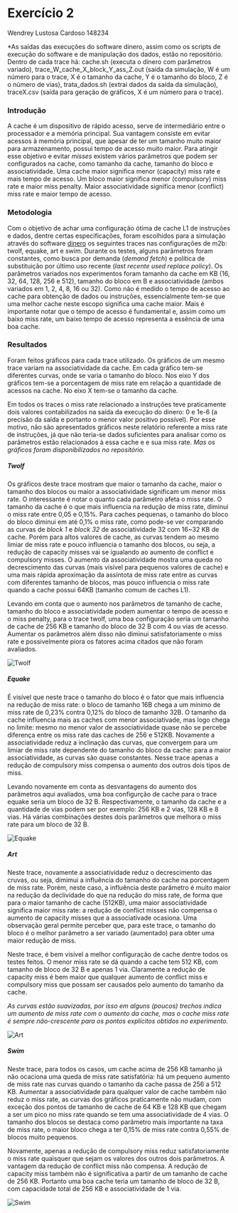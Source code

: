 # Exercício 2

Wendrey Lustosa Cardoso
148234

*As saídas das execuções do software dinero, assim como os scripts de execução do software e de manipulação dos dados, estão no repositório. Dentro de cada trace há: cache.sh (executa o dinero com parâmetros variado), trace_W_cache_X_block_Y_ass_Z.out (saída da simulação, W é um número para o trace, X é o tamanho da cache, Y é o tamanho do bloco, Z é o número de vias), trata_dados.sh (extrai dados da saída da simulação), traceX.csv (saída para geração de gráficos, X é um número para o trace).

### Introdução

A cache é um dispositivo de rápido acesso, serve de intermediário entre o processador e a memória principal. Sua vantagem consiste em evitar acessos à memória principal, que apesar de ter um tamanho muito maior para armazenamento, possui tempo de acesso muito maior. Para atingir esse objetivo e evitar *misses* existem vários parâmetros que podem ser configurados na cache, como tamanho da cache, tamanho do bloco e associatividade. Uma cache maior significa menor (capacity) miss rate e mais tempo de acesso. Um bloco maior significa menor (compulsory) miss rate e maior miss penalty. Maior associatividade significa menor (conflict) miss rate e maior tempo de acesso. 

### Metodologia

Com o objetivo de achar uma configuração ótima de cache L1 de instruções e dados, dentre certas especificações, foram escolhidos para a simulação através do software [dinero](https://www.ece.cmu.edu/~ece548/tools/dinero/man/dinero.htm) os seguintes traces nas configurações de m2b: twolf, equake, art e swim. Durante os testes, alguns parâmetros foram constantes, como busca por demanda (*demand fetch*) e política de substituição por último uso recente (*last recente used replace policy*). Os parâmetros variados nos experimentos foram tamanho da cache em KB (16, 32, 64, 128, 256 e 512), tamanho do bloco em B e associatividade (ambos variados em 1, 2, 4, 8, 16 ou 32). Como não é medido o tempo de acesso ao cache para obtenção de dados ou instruções, essencialmente tem-se que uma melhor cache neste escopo significa uma cache maior. Mais é importante notar que o tempo de acesso é fundamental e, assim como um baixo miss rate, um baixo tempo de acesso representa a essência de uma boa cache.

### Resultados

Foram feitos gráficos para cada trace utilizado. Os gráficos de um mesmo trace variam na associatividade da cache. Em cada gráfico tem-se diferentes curvas, onde se varia o tamanho do bloco. Nos eixo Y dos gráficos tem-se a porcentagem de miss rate em relação a quantidade de acessos na cache. No eixo X tem-se o tamanho da cache.

Em todos os traces o miss rate relacionado a instruções teve praticamente dois valores contabilizados na saída da execução do dinero: 0 e 1e-6 (a precisão da saída e portanto o menor valor positivo possível). Por esse motivo, não são apresentados gráficos neste relatório referente a miss rate de instruções, já que não teria-se dados suficientes para analisar como os parâmetros estão relacionados à essa cache e e sua miss rate. *Mas os gráficos foram disponibilizados no repositório.*

##### Twolf
 
Os gráficos deste trace mostram que maior o tamanho da cache, maior o tamanho dos blocos ou maior a associatividade significam um menor miss rate. O interessante é notar o quanto cada parâmetro afeta o miss rate. O tamanho da cache é o que mais influencia na redução de miss rate, diminui o miss rate entre 0,05 e 0,15%. Para caches pequenas, o tamanho do bloco do bloco diminui em até 0,1% o miss rate, como pode-se ver comparando as curvas de *block 1* e *block 32* de associatividade 32 com 16~32 KB de cache. Porém para altos valores de cache, as curvas tendem ao mesmo limiar de miss rate e pouco influencia o tamanho dos blocos, ou seja, a redução de capacity misses vai se igualando ao aumento de conflict e compulsory misses. O aumento da associatividade mostra uma queda no decrescimento das curvas (mais visível para pequenos valores de cache) e uma mais rápida aproximação da assíntota de miss rate entre as curvas com diferentes tamanho de blocos, mas pouco influencia o miss rate quando a cache possui 64KB (tamanho comum de caches L1).

Levando em conta que o aumento nos parâmetros de tamanho de cache, tamanho do bloco e associatividade podem aumentar o tempo de acesso e o miss penalty, para o trace twolf, uma boa configuração seria um tamanho de cache de 256 KB e tamanho do bloco de 32 B com 4 ou vias de acesso. Aumentar os parâmetros além disso não diminui satisfatoriamente o miss rate e possivelmente piora os fatores acima citados que não foram avaliados.

![Twolf](/exercicio2/twolf_data.png )

##### Equake

É visível que neste trace o tamanho do bloco é o fator que mais influencia na redução de miss rate: o bloco de tamanho 16B chega a um mínimo de miss rate de 0,23% contra 0,12% do bloco de tamanho 32B. O tamanho da cache influencia mais as caches com menor associativade, mas logo chega no limite: mesmo no menor valor de associatividade quase não se percebe diferença entre os miss rate das caches de 256 e 512KB. Novamente a associatividade reduz a inclinação das curvas, que convergem para um limiar de miss rate dependente do tamanho do bloco da cache: para a maior associatividade, as curvas são quase constantes. Nesse trace apenas a redução de compulsory miss compensa o aumento dos outros dois tipos de miss.

Levando novamente em conta as desvantagens do aumento dos parâmetros aqui avaliados, uma boa configurção de cache para o trace equake seria um bloco de 32 B. Respectivamente, o tamanho da cache e a quantidade de vias podem ser por exemplo: 256 KB e 2 vias, 128 KB e 8 vias. Há várias combinações destes dois parâmetros que melhora o miss rate para um bloco de 32 B.

![Equake](/exercicio2/equake_data.png)

##### Art

Neste trace, novamente a associatividade reduz o decrescimento das cruvas, ou seja, dimimui a influência do tamanho do cache na porcentagem de miss rate. Porém, neste caso, a influência deste parâmetro é muito maior na redução da declividade do que na redução do miss rate, de forma que para o maior tamanho de cache (512KB), uma maior associatividade significa maior miss rate: a redução de conflict misses não compensa o aumento de capacity misses que a associativade ocasiona. Uma observação geral permite perceber que, para este trace, o tamanho do bloco é o melhor parâmetro a ser variado (aumentado) para obter uma maior redução de miss. 

Neste trace, é bem visível a melhor configuração de cache dentre todos os testes feitos. O menor miss rate se dá quando a cache tem 512 KB, com tamanho de bloco de 32 B e apenas 1 via. Claramente a redução de capacity miss é bem maior que qualquer aumento de conflict miss e compulsory miss que possam ser causados pelo aumento do tamanho da cache.

*As curvas estão suavizadas, por isso em alguns (poucos) trechos indica um aumento de miss rate com o aumento da cache, mas o cache miss rate é sempre não-crescente para os pontos explícitos obtidos no experimento.*

![Art](/exercicio2/art_data.png)

##### Swim

Neste trace, para todos os casos, um cache acima de 256 KB tamanho já não ocaciona uma queda de miss rate satisfatória: há um pequeno aumento de miss rate nas curvas quando o tamanho da cache passa de 256 a 512 KB. Aumentar a associatividade para qualquer valor de cache também não reduz o miss rate, as curvas dos gráficos praticamente não mudam, com exceção dos pontos de tamanho de cache de 64 KB e 128 KB que chegam a ser um pico no miss rate quando se tem uma associatividade de 4 vias. O tamanho dos blocos se destaca como parâmetro mais importante na taxa de miss rate, o maior bloco chega a ter 0,15% de miss rate contra 0,55% de blocos muito pequenos.

Novamente, apenas a redução de compulsory miss reduz satisfatoriamente o miss rate quaisquer que sejam os valores dos outros dois parâmetros. A vantagem da redução de conflict miss não compensa. A redução de capacity miss também não é significativa a partir de um tamanho de cache de 256 KB. Portanto uma boa cache teria um tamanho de bloco de 32 B, com capacidade total de 256 KB e associatividade de 1 via. 

![Swim](/exercicio2/swim_data.png)



